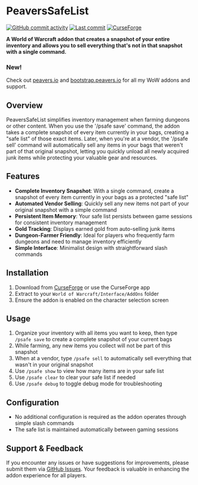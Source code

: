 # PeaversSafeList

[![GitHub commit activity](https://img.shields.io/github/commit-activity/m/peavers/PeaversSafeList)](https://github.com/peavers/PeaversSafeList/commits/master) [![Last commit](https://img.shields.io/github/last-commit/peavers/PeaversSafeList)](https://github.com/peavers/PeaversSafeList/master) [![CurseForge](https://img.shields.io/curseforge/dt/1184821?label=CurseForge&color=F16436)](https://www.curseforge.com/wow/addons/peaverssafelist)

**A World of Warcraft addon that creates a snapshot of your entire inventory and allows you to sell everything that's
not in that snapshot with a single command.**

### New!
Check out [peavers.io](https://peavers.io) and [bootstrap.peavers.io](https://bootstrap.peavers.io) for all my WoW addons and support.

## Overview

PeaversSafeList simplifies inventory management when farming dungeons or other content. When you use the '/psafe save'
command, the addon takes a complete snapshot of every item currently in your bags, creating a "safe list" of those exact
items. Later, when you're at a vendor, the '/psafe sell' command will automatically sell any items in your bags that
weren't part of that original snapshot, letting you quickly unload all newly acquired junk items while protecting your
valuable gear and resources.

## Features

- **Complete Inventory Snapshot**: With a single command, create a snapshot of every item currently in your bags as a
  protected "safe list"
- **Automated Vendor Selling**: Quickly sell any new items not part of your original snapshot with a simple command
- **Persistent Item Memory**: Your safe list persists between game sessions for consistent inventory management
- **Gold Tracking**: Displays earned gold from auto-selling junk items
- **Dungeon-Farmer Friendly**: Ideal for players who frequently farm dungeons and need to manage inventory efficiently
- **Simple Interface**: Minimalist design with straightforward slash commands

## Installation

1. Download from [CurseForge](https://www.curseforge.com/wow/addons/peaverssafelist) or use the CurseForge app
2. Extract to your `World of Warcraft/Interface/AddOns` folder
3. Ensure the addon is enabled on the character selection screen

## Usage

1. Organize your inventory with all items you want to keep, then type `/psafe save` to create a complete snapshot of
   your current bags
2. While farming, any new items you collect will not be part of this snapshot
3. When at a vendor, type `/psafe sell` to automatically sell everything that wasn't in your original snapshot
3. Use `/psafe show` to view how many items are in your safe list
4. Use `/psafe clear` to clear your safe list if needed
5. Use `/psafe debug` to toggle debug mode for troubleshooting

## Configuration

- No additional configuration is required as the addon operates through simple slash commands
- The safe list is maintained automatically between gaming sessions

## Support & Feedback

If you encounter any issues or have suggestions for improvements, please submit them
via [GitHub Issues](https://github.com/peavers/PeaversSafeList/issues). Your feedback is valuable in enhancing the addon
experience for all players.
